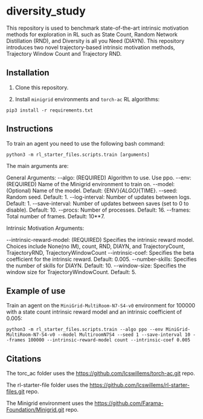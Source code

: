 # diversity_study

This repository is used to benchmark state-of-the-art intrinsic motivation methods for exploration in RL such as State Count, Random Network Distillation (RND), and Diversity is all you Need (DIAYN). This repository introduces two novel trajectory-based intrinsic motivation methods, Trajectory Window Count and Trajectory RND.

## Installation

1. Clone this repository.

2. Install `minigrid` environments and `torch-ac` RL algorithms:

```
pip3 install -r requirements.txt
```

## Instructions

To train an agent you need to use the following bash command:

```
python3 -m rl_starter_files.scripts.train [arguments]
 ```

The main arguments are:

General Arguments:
--algo: (REQUIRED) Algorithm to use. Use ppo.
--env: (REQUIRED) Name of the Minigrid environment to train on.
--model: (Optional) Name of the model. Default: {ENV}_{ALGO}_{TIME}.
--seed: Random seed. Default: 1.
--log-interval: Number of updates between logs. Default: 1.
--save-interval: Number of updates between saves (set to 0 to disable). Default: 10.
--procs: Number of processes. Default: 16.
--frames: Total number of frames. Default: 10**7.

Intrinsic Motivation Arguments:

--intrinsic-reward-model: (REQUIRED) Specifies the intrinsic reward model. Choices include None(no IM), count, RND, DIAYN, and TrajectoryCount, TrajectoryRND, TrajectoryWindowCount
--intrinsic-coef: Specifies the beta coefficient for the intrinsic reward. Default: 0.005.
--number-skills: Specifies the number of skills for DIAYN. Default: 10.
--window-size: Specifies the window size for TrajectoryWindowCount. Default: 5.


## Example of use

Train an agent on the `MiniGrid-MultiRoom-N7-S4-v0` environment for 100000 with a state count intrinsic reward model and an intrinsic coefficient of 0.005:

```
python3 -m rl_starter_files.scripts.train --algo ppo --env MiniGrid-MultiRoom-N7-S4-v0 --model MultiroomN7S4 --seed 1 --save-interval 10 --frames 100000 --intrinsic-reward-model count --intrinsic-coef 0.005
```

## Citations

The torc_ac folder uses the https://github.com/lcswillems/torch-ac.git repo.

The rl-starter-file folder uses the https://github.com/lcswillems/rl-starter-files.git repo.

The Minigrid environment uses the https://github.com/Farama-Foundation/Minigrid.git repo.
